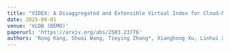 ```yaml
---
title: "VIDEX: A Disaggregated and Extensible Virtual Index for Cloud-Native and AI-Driven Databases"
date: 2025-09-01
venue: 'VLDB (DEMO)'
paperurl: 'https://arxiv.org/abs/2503.23776'
authors: 'Rong Kang, Shuai Wang, Tieying Zhang*, Xianghong Xu, Linhui Xu, Zhimin Liang, Lei Zhang, Rui Shi, Jianjun Chen'
---
```

